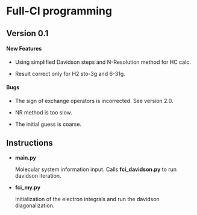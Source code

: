 Full-CI programming
=====================

Version 0.1
-----------

#### New Features

- Using simplified Davidson steps and N-Resolution method for HC calc.

- Result correct only for H2 sto-3g and 6-31g.

#### Bugs

- The sign of exchange operators is incorrected. See version 2.0. 

- NR method is too slow.

- The initial guess is coarse.

Instructions
-----------

- **main.py**

    Molecular system information input. Calls **fci_davidson.py** to run davidson iteration.

- **fci_my.py**

    Initialization of the electron integrals and run the davidson diagonalization. 

